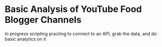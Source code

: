 # Basic Analysis of YouTube Food Blogger Channels
In progress scripting practing to connect to an API, grab the data, and do basic analytics on it
